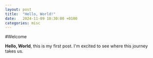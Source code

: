 ```yaml
---
layout: post
title:  "Hello, World!"
date:   2024-11-09 10:30:00 +0100
categories: misc
---
```


#Welcome

**Hello, World**, this is my first post.
I'm excited to see where this journey takes us.

